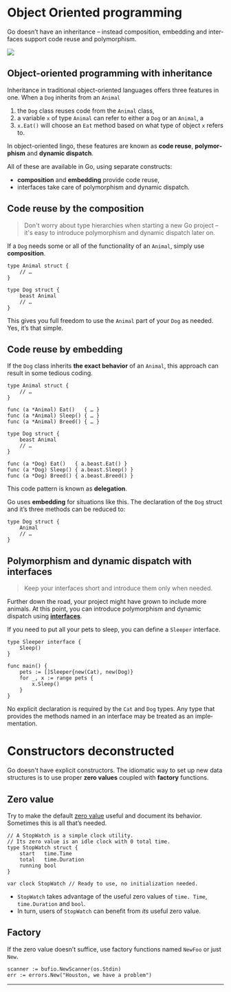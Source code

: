 
# Object Oriented programming 

Go doesn’t have an inheritance – instead composition, embed­ding and inter­faces support code reuse and poly­morphism.

![](https://yourbasic.org/golang/improvement.jpg)


## Object-oriented programming with inheritance

Inheritance in traditional object-oriented languages offers three features in one. When a `Dog`  inherits from an `Animal`

1.  the  `Dog`  class reuses code from the  `Animal` class,
2.  a variable  `x`  of type  `Animal`  can refer to either a  `Dog`  or an  `Animal`, a
3.  `x.Eat()`  will choose an  `Eat`  method based on what type of object  `x`  refers to.

In object-oriented lingo, these features are known as  **code reuse**,  **poly­mor­phism**  and  **dynamic dispatch**.

All of these are available in Go, using separate constructs:

-   **composition**  and  **embedding**  provide code reuse,
-   interfaces take care of polymorphism and dynamic dispatch.

## Code reuse by the composition

> Don't worry about type hierarchies when starting a new Go project –  
> it's easy to introduce polymorphism and dynamic dispatch later on.

If a  `Dog`  needs some or all of the functionality of an  `Animal`, simply use  **composition**.

```
type Animal struct {
	// …
}

type Dog struct {
	beast Animal
	// …
}
```

This gives you full freedom to use the  `Animal`  part of your  `Dog`  as needed. Yes, it’s that simple.

## Code reuse by embedding

If the  `Dog`  class inherits  **the exact behavior**  of an  `Animal`, this approach can result in some tedious coding.

```
type Animal struct {
	// …
}

func (a *Animal) Eat()   { … }
func (a *Animal) Sleep() { … }
func (a *Animal) Breed() { … }

type Dog struct {
	beast Animal
	// …
}

func (a *Dog) Eat()   { a.beast.Eat() }
func (a *Dog) Sleep() { a.beast.Sleep() }
func (a *Dog) Breed() { a.beast.Breed() }
```

This code pattern is known as  **delegation**.

Go uses  **embedding**  for situations like this. The declaration of the  `Dog`  struct and it’s three methods can be reduced to:

```
type Dog struct {
	Animal
	// …
}
```

## Polymorphism and dynamic dispatch with interfaces

> Keep your interfaces short and introduce them only when needed.

Further down the road, your project might have grown to include more animals. At this point, you can introduce polymorphism and dynamic dispatch using  **[interfaces](https://yourbasic.org/golang/interfaces-explained/)**.

If you need to put all your pets to sleep, you can define a  `Sleeper`  interface.

```
type Sleeper interface {
	Sleep()
}

func main() {
	pets := []Sleeper{new(Cat), new(Dog)}
	for _, x := range pets {
		x.Sleep()
	}
}
```

No explicit declaration is required by the  `Cat`  and  `Dog`  types. Any type that provides the methods named in an inter­face may be treated as an imple­mentation.

# Constructors deconstructed

Go doesn't have explicit constructors. The idiomatic way to set up new data structures is to use proper  **zero values**  coupled with  **factory**  functions.

## Zero value

Try to make the default  [zero value](https://yourbasic.org/golang/default-zero-value/)  useful and document its behavior. Sometimes this is all that’s needed.

```
// A StopWatch is a simple clock utility.
// Its zero value is an idle clock with 0 total time.
type StopWatch struct {
    start   time.Time
    total   time.Duration
    running bool
}

var clock StopWatch // Ready to use, no initialization needed.
```

-   `StopWatch`  takes advantage of the useful zero values of  `time. Time`,  `time.Duration`  and  `bool`.
-   In turn, users of  `StopWatch`  can benefit from  _its_  useful zero value.

## Factory

If the zero value doesn’t suffice, use factory functions named  `NewFoo`  or just `New`.

```
scanner := bufio.NewScanner(os.Stdin)
err := errors.New("Houston, we have a problem")
```
****